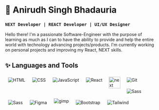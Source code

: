 # 🌃 Anirudh Singh Bhadauria

<!-- <h3 style="background-color: #6DA9E4; border-radius:5px; color:black; padding: 0.25rem; text-align: center; font-weight: 800; font-family: monospace;"> NEXT Developer | REACT Developer | UI/UX Designer </h3> -->

### **`NEXT Developer | REACT Developer | UI/UX Designer`**

Hello there! I'm a passionate Software-Engineer with the purpose of learning as much as I can to have the ability to provide and help the entire world with technology advancing projects/products. I'm currently working on personal projects and improving my React, NEXT skills.

## ✨ Languages and Tools

<img align="left" alt="HTML" style="padding:10px;" src="https://img.icons8.com/color/35/null/html-5--v1.png" />

<img align="left" alt="CSS" style="padding:10px;" src="https://img.icons8.com/fluency/35/null/css3.png" />

<img align="left" alt="JavaScript" style="padding:10px;" src="https://img.icons8.com/color/33/null/javascript--v1.png" />

<img align="left" alt="React" style="padding:10px;" src="https://img.icons8.com/color/33/null/react-native.png" />

<img align="left" alt="next" width='38px' style="padding:8px;" src="https://firebasestorage.googleapis.com/v0/b/everything-shivpuri-c7a4f.appspot.com/o/next.png?alt=media&token=c96879a5-d28a-4a2d-85b4-fdcb5f95d20c" />

<img align="left" alt="Git" style="padding:10px;" src="https://img.icons8.com/color/35/null/git.png" />

<img align="left" alt="Sass" style="padding:10px;" src="https://img.icons8.com/color-glass/35/null/github--v1.png" />

<img align="left" alt="Sass" style="padding:10px;" src="https://img.icons8.com/color/35/null/sass.png" />

<img align="left" alt="Figma" style="padding:10px;" src="https://img.icons8.com/fluency/33/null/figma.png" />

<img align="left" alt="gimp" style="padding:5px 10px;" src="https://img.icons8.com/doodle/45/null/gimp.png" />

<img align="left" alt="Bootstrap" style="padding:10px;" src="https://img.icons8.com/color/35/null/bootstrap.png" />

<img align="left" alt="Tailwind" style="padding:10px;" src="https://img.icons8.com/color/35/null/tailwindcss.png" />

<br />
<br />
